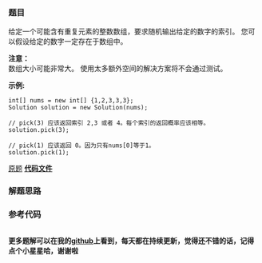 ### 题目
给定一个可能含有重复元素的整数数组，要求随机输出给定的数字的索引。 您可以假设给定的数字一定存在于数组中。

**注意：**  
数组大小可能非常大。 使用太多额外空间的解决方案将不会通过测试。

**示例:**

    
    
    int[] nums = new int[] {1,2,3,3,3};
    Solution solution = new Solution(nums);
    
    // pick(3) 应该返回索引 2,3 或者 4。每个索引的返回概率应该相等。
    solution.pick(3);
    
    // pick(1) 应该返回 0。因为只有nums[0]等于1。
    solution.pick(1);
    

[原题](https://leetcode-cn.com/problems/random-pick-index/)    **[代码文件]()**


### 解题思路




### 参考代码

```go


```




**更多题解可以在我的[github](https://github.com/LZH139/leetcode_Go)上看到，每天都在持续更新，觉得还不错的话，记得点个小星星哈，谢谢啦**
